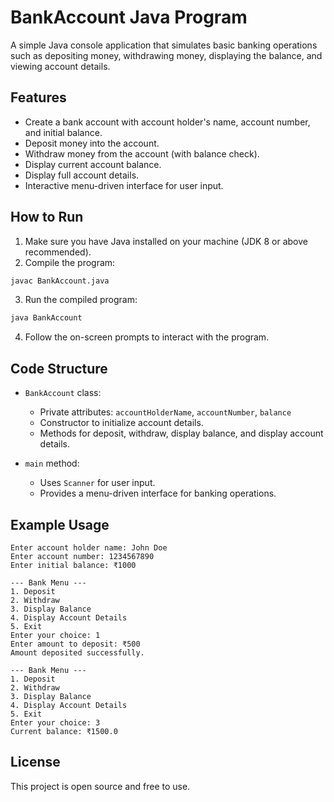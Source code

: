 

# BankAccount Java Program

A simple Java console application that simulates basic banking operations such as depositing money, withdrawing money, displaying the balance, and viewing account details.

## Features

* Create a bank account with account holder's name, account number, and initial balance.
* Deposit money into the account.
* Withdraw money from the account (with balance check).
* Display current account balance.
* Display full account details.
* Interactive menu-driven interface for user input.

## How to Run

1. Make sure you have Java installed on your machine (JDK 8 or above recommended).
2. Compile the program:

```bash
javac BankAccount.java
```

3. Run the compiled program:

```bash
java BankAccount
```

4. Follow the on-screen prompts to interact with the program.

## Code Structure

* `BankAccount` class:

  * Private attributes: `accountHolderName`, `accountNumber`, `balance`
  * Constructor to initialize account details.
  * Methods for deposit, withdraw, display balance, and display account details.
* `main` method:

  * Uses `Scanner` for user input.
  * Provides a menu-driven interface for banking operations.

## Example Usage

```
Enter account holder name: John Doe
Enter account number: 1234567890
Enter initial balance: ₹1000

--- Bank Menu ---
1. Deposit
2. Withdraw
3. Display Balance
4. Display Account Details
5. Exit
Enter your choice: 1
Enter amount to deposit: ₹500
Amount deposited successfully.

--- Bank Menu ---
1. Deposit
2. Withdraw
3. Display Balance
4. Display Account Details
5. Exit
Enter your choice: 3
Current balance: ₹1500.0
```

## License

This project is open source and free to use.
